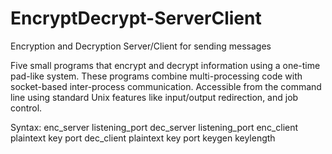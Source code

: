 # EncryptDecrypt-ServerClient
Encryption and Decryption Server/Client for sending messages


Five small programs that encrypt and decrypt information using a one-time pad-like system. These programs combine multi-processing code with socket-based inter-process communication. Accessible from the command line using standard Unix features like input/output redirection, and job control. 

Syntax: 
enc_server listening_port
dec_server listening_port
enc_client plaintext key port
dec_client plaintext key port
keygen keylength

